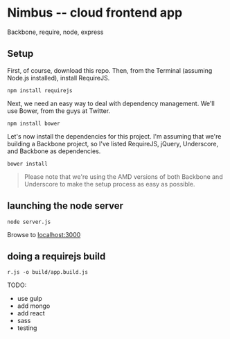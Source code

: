 # Nimbus -- cloud frontend app

Backbone, require, node, express

## Setup

First, of course, download this repo. Then, from the Terminal (assuming Node.js installed), install RequireJS.

    npm install requirejs

Next, we need an easy way to deal with dependency management. We'll use Bower, from the guys at Twitter.

    npm install bower

Let's now install the dependencies for this project. I'm assuming that we're building a Backbone project, so I've listed RequireJS, jQuery, Underscore, and Backbone as dependencies.

    bower install

> Please note that we're using the AMD versions of both Backbone and Underscore to make the setup process as easy as possible.



## launching the node server

```
node server.js
```

Browse to [localhost:3000](http://localhost:3000/)


## doing a requirejs build

```
r.js -o build/app.build.js
```

TODO:
 - use gulp
 - add mongo
 - add react
 - sass
 - testing

